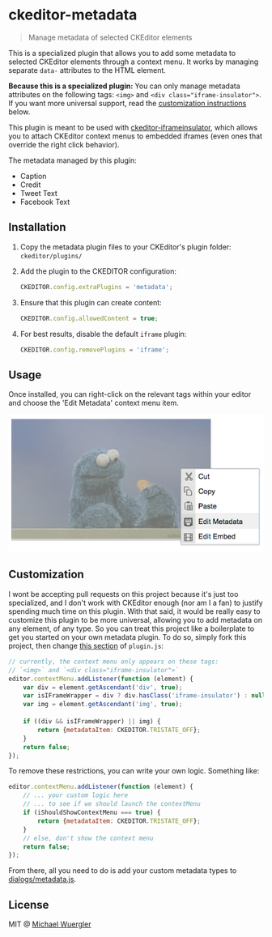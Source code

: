 # ckeditor-metadata

> Manage metadata of selected CKEditor elements

This is a specialized plugin that allows you to add some metadata to selected CKEditor elements through a context menu. It works by managing
separate `data-` attributes to the HTML element.

**Because this is a specialized plugin:** You can only manage metadata
attributes on the following tags: `<img>` and `<div class="iframe-insulator">`. If you want more universal support, read the 
[customization instructions](https://github.com/radiovisual/ckeditor-metadata#customization) below.

This plugin is meant to be used with [ckeditor-iframeinsulator](https://github.com/radiovisual/ckeditor-iframeinsulator), which 
allows you to attach CKEditor context menus to embedded iframes (even ones that override the right click behavior).

The metadata managed by this plugin:

- Caption
- Credit
- Tweet Text
- Facebook Text

## Installation

1. Copy the metadata plugin files to your CKEditor's plugin folder: `ckeditor/plugins/`
2. Add the plugin to the CKEDITOR configuration:

    ```js
    CKEDITOR.config.extraPlugins = 'metadata';
    ```
3. Ensure that this plugin can create content:

    ```js
    CKEDITOR.config.allowedContent = true;
    ```
4. For best results, disable the default `iframe` plugin:

    ```js
    CKEDITOR.config.removePlugins = 'iframe';
    ```

## Usage

Once installed, you can right-click on the relevant tags within your editor and choose the 'Edit Metadata' context menu item.

![screenshot](media/screenshot.png)

## Customization

I wont be accepting pull requests on this project because it's just too specialized, and I don't work with CKEditor
enough (nor am I a fan) to justify spending much time on this plugin. With that said, it would be really easy
to customize this plugin to be more universal, allowing you to add metadata on any element, of any type. So you can treat 
this project like a boilerplate to get you started on your own metadata plugin. To do so, simply fork this project, then
change [this section](https://github.com/radiovisual/ckeditor-metadata/blob/master/plugin.js#L21) of `plugin.js`:

```js
// currently, the context menu only appears on these tags:
// `<img>` and `<div class="iframe-insulator">`
editor.contextMenu.addListener(function (element) {
    var div = element.getAscendant('div', true);
	var isIFrameWrapper = div ? div.hasClass('iframe-insulator') : null;
	var img = element.getAscendant('img', true);

	if ((div && isIFrameWrapper) || img) {
	    return {metadataItem: CKEDITOR.TRISTATE_OFF};
	}
	return false;
});
```

To remove these restrictions, you can write your own logic. Something like:

```js
editor.contextMenu.addListener(function (element) {
    // ... your custom logic here
    // ... to see if we should launch the contextMenu
    if (iShouldShowContextMenu === true) {
        return {metadataItem: CKEDITOR.TRISTATE_OFF};
    }
    // else, don't show the context menu
    return false;
});
```

From there, all you need to do is add your custom metadata types to [dialogs/metadata.js](https://github.com/radiovisual/ckeditor-metadata/blob/master/dialogs/metadata.js#L12).

## License

MIT @ [Michael Wuergler](http://numetriclabs.com)
